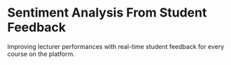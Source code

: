 # Sentiment Analysis From Student Feedback
Improving lecturer performances with real-time student feedback for every course on the platform.
